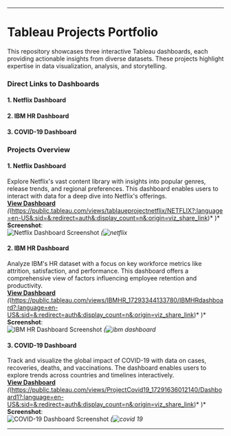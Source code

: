 
---

# Tableau Projects Portfolio

This repository showcases three interactive Tableau dashboards, each providing actionable insights from diverse datasets. These projects highlight expertise in data visualization, analysis, and storytelling.

### Direct Links to Dashboards  
#### **1. Netflix Dashboard**    
#### **2. IBM HR Dashboard**    
#### **3. COVID-19 Dashboard**  

### Projects Overview

#### **1. Netflix Dashboard**  
Explore Netflix's vast content library with insights into popular genres, release trends, and regional preferences. This dashboard enables users to interact with data for a deep dive into Netflix's offerings.  
[**View Dashboard**](#) *(*(https://public.tableau.com/views/tablaueprojectnetflix/NETFLIX?:language=en-US&:sid=&:redirect=auth&:display_count=n&:origin=viz_share_link)* )*  
**Screenshot**:  
![Netflix Dashboard Screenshot](#) *(![netflix](https://github.com/user-attachments/assets/ec070d48-8f13-43ec-8007-2f68ad015bd7)*  

#### **2. IBM HR Dashboard**  
Analyze IBM's HR dataset with a focus on key workforce metrics like attrition, satisfaction, and performance. This dashboard offers a comprehensive view of factors influencing employee retention and productivity.  
[**View Dashboard**](#) *(*(https://public.tableau.com/views/IBMHR_17293344133780/IBMHRdashboard?:language=en-US&:sid=&:redirect=auth&:display_count=n&:origin=viz_share_link)* )*  
**Screenshot**:  
![IBM HR Dashboard Screenshot](#) *(![ibm dashboard](https://github.com/user-attachments/assets/8c79af9b-7baf-43fc-a95a-ec7a0a79e8ef)*  

#### **3. COVID-19 Dashboard**  
Track and visualize the global impact of COVID-19 with data on cases, recoveries, deaths, and vaccinations. The dashboard enables users to explore trends across countries and timelines interactively.  
[**View Dashboard**](#) *(*(https://public.tableau.com/views/ProjectCovid19_17291636012140/Dashboard1?:language=en-US&:sid=&:redirect=auth&:display_count=n&:origin=viz_share_link)* )*  
**Screenshot**:  
![COVID-19 Dashboard Screenshot](#) *(![covid 19](https://github.com/user-attachments/assets/249e4830-95c1-492d-8f52-da754bf530d1)*  

---


